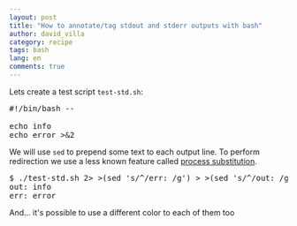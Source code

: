 ```yaml
---
layout: post
title: "How to annotate/tag stdout and stderr outputs with bash"
author: david_villa
category: recipe
tags: bash
lang: en
comments: true
---
```


Lets create a test script `test-std.sh`:

<pre class="bash">
#!/bin/bash --

echo info
echo error >&2
</pre>

We will use `sed` to prepend some text to each output line. To perform redirection we use a less known feature called [process substitution](https://www.gnu.org/software/bash/manual/html_node/Process-Substitution.html).

<pre class="console">
$ ./test-std.sh 2> >(sed 's/^/err: /g') > >(sed 's/^/out: /g')
out: info
err: error
</pre>

And... it's possible to use a different color to each of them too
